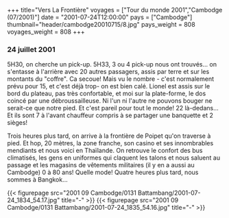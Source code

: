 +++
title="Vers La Frontière"
voyages = ["Tour du monde 2001","Cambodge (07/2001)"]
date = "2001-07-24T12:00:00"
pays = ["Cambodge"]
thumbnail="header/cambodge20010715/8.jpg"
pays_weight = 808
voyages_weight = 808
+++
### 24 juillet 2001

5H30, on cherche un pick-up. 5H33, 3 ou 4 pick-up nous ont trouvés... on s'entasse 
à l'arrière avec 20 autres passagers, assis par terre et sur les montants du 
"coffre". Ca secoue! Mais vu le nombre - c'est normalement prévu pour 15, et 
c'est déjà trop- on est bien calé. Lionel est assis sur le bord du plateau, 
pas très confortable, et moi sur la plate-forme, le dos coincé par une débroussailleuse. 
Ni l'un ni l'autre ne pouvons bouger ne serait-ce que notre pied. Et c'est pareil 
pour tout le monde! 22 là-dedans... Et ils sont 7 à l'avant chauffeur compris 
à se partager une banquette et 2 sièges!

Trois heures plus tard, on arrive à la frontière de Poipet qu'on traverse à 
pied. Et hop, 20 mètres, la zone franche, son casino et ses innombrables mendiants 
et nous voici en Thaïlande. On retrouve le confort des bus climatisés, les gens 
en uniformes qui claquent les talons et nous saluent au passage et les magasins 
de vêtements militaires (il y en a aussi au Cambodge) 0 à 80 ans! Quelle mode! 
Quatre heures plus tard, nous sommes à Bangkok...


<div id="TOTO">{{< figurepage src="2001 09 Cambodge/0131 Battambang/2001-07-24_1834_54.17.jpg" title="-"  >}}
{{< figurepage src="2001 09 Cambodge/0131 Battambang/2001-07-24_1835_54.16.jpg" title="-"  >}}
</DIV>

